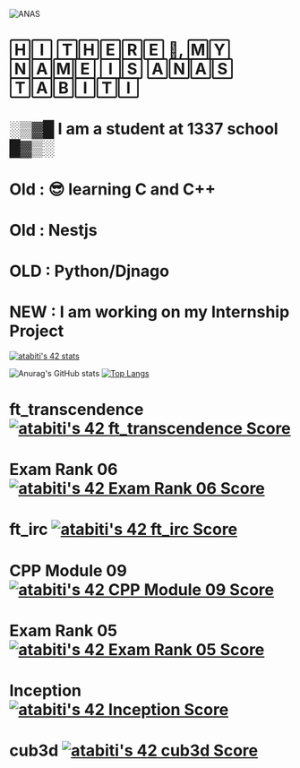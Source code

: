 ![ANAS](https://user-images.githubusercontent.com/79755743/143688948-f7049b5f-3405-4707-ac2e-cd60f8d73fe1.jpg)

# 🄷🄸 🅃🄷🄴🅁🄴 👋, 🄼🅈 🄽🄰🄼🄴 🄸🅂 🄰🄽🄰🅂 🅃🄰🄱🄸🅃🄸
#                                               ░▒▓█ I am  a student at 1337 school █▓▒░
# Old  : 😎 learning  C and C++
# Old : Nestjs
# OLD : Python/Djnago
# NEW : I am working on my Internship Project 

<!---
anasbiti/anasbiti is a ✨ special ✨ repository because its `README.md` (this file) appears on your GitHub profile.
You can click the Preview link to take a look at your changes.
--->

[![atabiti's 42 stats](https://badge42.coday.fr/api/v2/clsfy10xh1349701p48rby0det/stats?cursusId=21&coalitionId=75)](https://github.com/Coday-meric/badge42)


![Anurag's GitHub stats](https://github-readme-stats.vercel.app/api?username=anastabiti&show_icons=true&theme=dark)
[![Top Langs](https://github-readme-stats.vercel.app/api/top-langs/?username=anastabiti&layout=donut-vertical)](https://github.com/anastabiti/github-readme-stats)


# ft_transcendence  [![atabiti's 42 ft_transcendence Score](https://badge42.coday.fr/api/v2/clsfy10xh1349701p48rby0det/project/3386383)](https://github.com/Coday-meric/badge42)
# Exam Rank 06  [![atabiti's 42 Exam Rank 06 Score](https://badge42.coday.fr/api/v2/clsfy10xh1349701p48rby0det/project/3054032)](https://github.com/Coday-meric/badge42)
# ft_irc [![atabiti's 42 ft_irc Score](https://badge42.coday.fr/api/v2/clsfy10xh1349701p48rby0det/project/3008158)](https://github.com/Coday-meric/badge42)
# CPP Module 09 [![atabiti's 42 CPP Module 09 Score](https://badge42.coday.fr/api/v2/clsfy10xh1349701p48rby0det/project/3026670)](https://github.com/Coday-meric/badge42)
# Exam Rank 05 [![atabiti's 42 Exam Rank 05 Score](https://badge42.coday.fr/api/v2/clsfy10xh1349701p48rby0det/project/2907800)](https://github.com/Coday-meric/badge42)
# Inception  [![atabiti's 42 Inception Score](https://badge42.coday.fr/api/v2/clsfy10xh1349701p48rby0det/project/2854422)](https://github.com/Coday-meric/badge42)
# cub3d [![atabiti's 42 cub3d Score](https://badge42.coday.fr/api/v2/clsfy10xh1349701p48rby0det/project/2820122)](https://github.com/Coday-meric/badge42)

